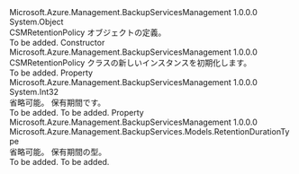 <Type Name="CSMRetentionPolicy" FullName="Microsoft.Azure.Management.BackupServices.Models.CSMRetentionPolicy">
  <TypeSignature Language="C#" Value="public class CSMRetentionPolicy" />
  <TypeSignature Language="ILAsm" Value=".class public auto ansi beforefieldinit CSMRetentionPolicy extends System.Object" />
  <TypeSignature Language="DocId" Value="T:Microsoft.Azure.Management.BackupServices.Models.CSMRetentionPolicy" />
  <TypeSignature Language="VB.NET" Value="Public Class CSMRetentionPolicy" />
  <TypeSignature Language="F#" Value="type CSMRetentionPolicy = class" />
  <AssemblyInfo>
    <AssemblyName>Microsoft.Azure.Management.BackupServicesManagement</AssemblyName>
    <AssemblyVersion>1.0.0.0</AssemblyVersion>
  </AssemblyInfo>
  <Base>
    <BaseTypeName>System.Object</BaseTypeName>
  </Base>
  <Interfaces />
  <Docs>
    <summary>
            CSMRetentionPolicy オブジェクトの定義。
            </summary>
    <remarks>To be added.</remarks>
  </Docs>
  <Members>
    <Member MemberName=".ctor">
      <MemberSignature Language="C#" Value="public CSMRetentionPolicy ();" />
      <MemberSignature Language="ILAsm" Value=".method public hidebysig specialname rtspecialname instance void .ctor() cil managed" />
      <MemberSignature Language="DocId" Value="M:Microsoft.Azure.Management.BackupServices.Models.CSMRetentionPolicy.#ctor" />
      <MemberSignature Language="VB.NET" Value="Public Sub New ()" />
      <MemberType>Constructor</MemberType>
      <AssemblyInfo>
        <AssemblyName>Microsoft.Azure.Management.BackupServicesManagement</AssemblyName>
        <AssemblyVersion>1.0.0.0</AssemblyVersion>
      </AssemblyInfo>
      <Parameters />
      <Docs>
        <summary>
            CSMRetentionPolicy クラスの新しいインスタンスを初期化します。
            </summary>
        <remarks>To be added.</remarks>
      </Docs>
    </Member>
    <Member MemberName="RetentionDuration">
      <MemberSignature Language="C#" Value="public int RetentionDuration { get; set; }" />
      <MemberSignature Language="ILAsm" Value=".property instance int32 RetentionDuration" />
      <MemberSignature Language="DocId" Value="P:Microsoft.Azure.Management.BackupServices.Models.CSMRetentionPolicy.RetentionDuration" />
      <MemberSignature Language="VB.NET" Value="Public Property RetentionDuration As Integer" />
      <MemberSignature Language="F#" Value="member this.RetentionDuration : int with get, set" Usage="Microsoft.Azure.Management.BackupServices.Models.CSMRetentionPolicy.RetentionDuration" />
      <MemberType>Property</MemberType>
      <AssemblyInfo>
        <AssemblyName>Microsoft.Azure.Management.BackupServicesManagement</AssemblyName>
        <AssemblyVersion>1.0.0.0</AssemblyVersion>
      </AssemblyInfo>
      <ReturnValue>
        <ReturnType>System.Int32</ReturnType>
      </ReturnValue>
      <Docs>
        <summary>
            省略可能。 保有期間です。
            </summary>
        <value>To be added.</value>
        <remarks>To be added.</remarks>
      </Docs>
    </Member>
    <Member MemberName="RetentionType">
      <MemberSignature Language="C#" Value="public Microsoft.Azure.Management.BackupServices.Models.RetentionDurationType RetentionType { get; set; }" />
      <MemberSignature Language="ILAsm" Value=".property instance valuetype Microsoft.Azure.Management.BackupServices.Models.RetentionDurationType RetentionType" />
      <MemberSignature Language="DocId" Value="P:Microsoft.Azure.Management.BackupServices.Models.CSMRetentionPolicy.RetentionType" />
      <MemberSignature Language="VB.NET" Value="Public Property RetentionType As RetentionDurationType" />
      <MemberSignature Language="F#" Value="member this.RetentionType : Microsoft.Azure.Management.BackupServices.Models.RetentionDurationType with get, set" Usage="Microsoft.Azure.Management.BackupServices.Models.CSMRetentionPolicy.RetentionType" />
      <MemberType>Property</MemberType>
      <AssemblyInfo>
        <AssemblyName>Microsoft.Azure.Management.BackupServicesManagement</AssemblyName>
        <AssemblyVersion>1.0.0.0</AssemblyVersion>
      </AssemblyInfo>
      <ReturnValue>
        <ReturnType>Microsoft.Azure.Management.BackupServices.Models.RetentionDurationType</ReturnType>
      </ReturnValue>
      <Docs>
        <summary>
            省略可能。 保有期間の型。
            </summary>
        <value>To be added.</value>
        <remarks>To be added.</remarks>
      </Docs>
    </Member>
  </Members>
</Type>